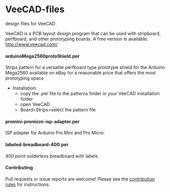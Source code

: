 # VeeCAD-files
design files for VeeCAD

VeeCAD is a PCB layout design program that can be used with stripboard, perfboard, and other prototyping boards. A free version is available. http://www.veecad.com/

#### arduinoMega2560protoShield.per
Strips pattern for a versatile perfboard type prototype shield for the Arduino Mega2560 available on eBay for a reasonable price that offers the most prototyping space
- Installation:
  - copy the .per file to the patterns folder in your VeeCAD installation folder
  - open VeeCAD
  - Board>Strips>select the pattern file

#### promini-promicro-isp-adapter.per
ISP adapter for Arduino Pro Mini and Pro Micro.

#### labeled-breadboard-400.per
400 point solderless breadboard with labels.


#### Contributing
Pull requests or issue reports are welcome! Please see the [contribution rules](https://github.com/per1234/asdf/blob/master/CONTRIBUTING.md) for instructions.

